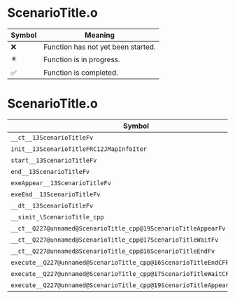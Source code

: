 # ScenarioTitle.o
| Symbol | Meaning 
| ------------- | ------------- 
| :x: | Function has not yet been started. 
| :eight_pointed_black_star: | Function is in progress. 
| :white_check_mark: | Function is completed. 


# ScenarioTitle.o
| Symbol | Decompiled? |
| ------------- | ------------- |
| `__ct__13ScenarioTitleFv` | :x: |
| `init__13ScenarioTitleFRC12JMapInfoIter` | :x: |
| `start__13ScenarioTitleFv` | :x: |
| `end__13ScenarioTitleFv` | :x: |
| `exeAppear__13ScenarioTitleFv` | :x: |
| `exeEnd__13ScenarioTitleFv` | :x: |
| `__dt__13ScenarioTitleFv` | :x: |
| `__sinit_\ScenarioTitle_cpp` | :x: |
| `__ct__Q227@unnamed@ScenarioTitle_cpp@19ScenarioTitleAppearFv` | :x: |
| `__ct__Q227@unnamed@ScenarioTitle_cpp@17ScenarioTitleWaitFv` | :x: |
| `__ct__Q227@unnamed@ScenarioTitle_cpp@16ScenarioTitleEndFv` | :x: |
| `execute__Q227@unnamed@ScenarioTitle_cpp@16ScenarioTitleEndCFP5Spine` | :x: |
| `execute__Q227@unnamed@ScenarioTitle_cpp@17ScenarioTitleWaitCFP5Spine` | :x: |
| `execute__Q227@unnamed@ScenarioTitle_cpp@19ScenarioTitleAppearCFP5Spine` | :x: |
